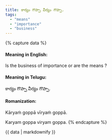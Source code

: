 ```yaml
---
title: కార్యం గొప్పా వీర్యం గొప్పా.
tags:
  - "means"
  - "importance"
  - "business"
---
```


{% capture data %}
#### Meaning in English:
Is the business of importance or are the means ?

#### Meaning in Telugu:
కార్యం గొప్పా వీర్యం గొప్పా.

#### Romanization:
Kāryaṁ goppā vīryaṁ goppā.

Karyam goppa viryam goppa.
{% endcapture %}

{{ data | markdownify }}

